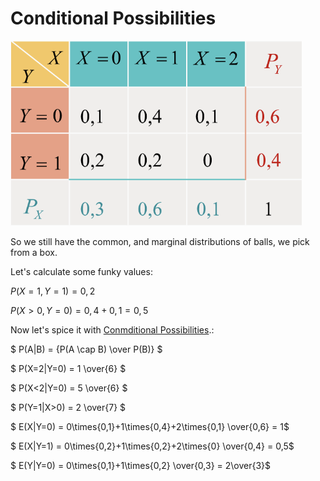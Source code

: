 # Conditional Possibilities

![Common and Marginal Distributions 1](https://github.com/ernestdolog/probability-theory/blob/main/assets/common-and-marginal-distribution_1.png)

So we still have the common, and marginal distributions of balls, we pick from a box.

Let's calculate some funky values:

$P(X=1,Y=1) = 0,2$

$P(X>0,Y=0) = 0,4+0,1=0,5$

Now let's spice it with [Conmditional Possibilities](https://github.com/ernestdolog/probability-theory/tree/main/2-classical-possibilities/conditional-possibility).:

$ P(A|B) = {P(A \cap B) \over P(B)} $

$ P(X=2|Y=0) = 1 \over{6} $

$ P(X<2|Y=0) = 5 \over{6} $

$ P(Y=1|X>0) = 2 \over{7} $

$ E(X|Y=0) = 0\times{0,1}+1\times{0,4}+2\times{0,1} \over{0,6} = 1$

$ E(X|Y=1) = 0\times{0,2}+1\times{0,2}+2\times{0} \over{0,4} = 0,5$

$ E(Y|Y=0) = 0\times{0,1}+1\times{0,2} \over{0,3} = 2\over{3}$